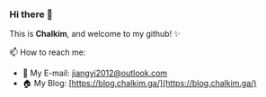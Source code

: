 ### Hi there 👋

This is **Chalkim**, and welcome to my github! ✨

📫 How to reach me:
- 📧 My E-mail: [jiangyi2012@outlook.com](mailto:jiangyi2012@outlook.com)
- 🏠 My Blog: [https://blog.chalkim.ga/](https://blog.chalkim.ga/)

<!--
**Chalkim/chalkim** is a ✨ _special_ ✨ repository because its `README.md` (this file) appears on your GitHub profile.

Here are some ideas to get you started:

- 🔭 I’m currently working on ...
- 🌱 I’m currently learning ...
- 👯 I’m looking to collaborate on ...
- 🤔 I’m looking for help with ...
- 💬 Ask me about ...
- 📫 How to reach me: ...
- 😄 Pronouns: ...
- ⚡ Fun fact: ...
-->
